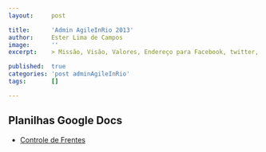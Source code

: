 ```yaml
---
layout:     post

title:      'Admin AgileInRio 2013'
author:     Ester Lima de Campos
image:      ''
excerpt:    > Missão, Visão, Valores, Endereço para Facebook, twitter, grupo no google, etc.

published:  true
categories: 'post adminAgileInRio'
tags:       []

---
```


## Planilhas Google Docs

-  <a href="https://docs.google.com/spreadsheet/ccc?key=0Akey0hgStoZHdFoxaDlCMXBrSjFDNk9iYk9kRHdBNUE&usp=sharing">Controle de Frentes </a>

